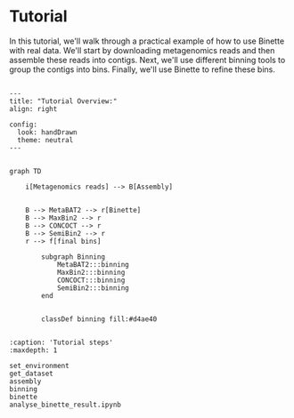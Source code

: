
# Tutorial 

In this tutorial, we'll walk through a practical example of how to use Binette with real data. We'll start by downloading metagenomics reads and then assemble these reads into contigs. Next, we'll use different binning tools to group the contigs into bins. Finally, we'll use Binette to refine these bins.

```{mermaid}

--- 
title: "Tutorial Overview:"
align: right

config:
  look: handDrawn
  theme: neutral
---


graph TD

    i[Metagenomics reads] --> B[Assembly]


    B --> MetaBAT2 --> r[Binette]
    B --> MaxBin2 --> r
    B --> CONCOCT --> r
    B --> SemiBin2 --> r
    r --> f[final bins]
    
        subgraph Binning
            MetaBAT2:::binning
            MaxBin2:::binning
            CONCOCT:::binning
            SemiBin2:::binning
        end

            
        classDef binning fill:#d4ae40


```


```{toctree}
:caption: 'Tutorial steps'
:maxdepth: 1

set_environment
get_dataset
assembly
binning
binette
analyse_binette_result.ipynb
```


<!-- 
```{include} ./set_env_and_get_data.md
```



```{include} ./assembly.md
```

```{include} ./binning.md
```

```{include} ./binette.md
```

```{include} ./analyse_binette_result.ipynb
``` -->


<!-- ### Compare binette results with intial bins



## Compare Binette and Das Tool 


### Run Das Tool 


### Compare binette results with intial bins


 -->
